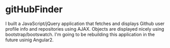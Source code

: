 # gitHubFinder

I built a JavaScript/jQuery application that fetches and displays Github user profile info and repositories using AJAX. Objects are displayed nicely using bootstrap/bootswatch. I'm going to be rebuilding this application in the future usinig Angular2.
